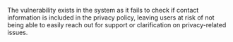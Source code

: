 The vulnerability exists in the system as it fails to check if contact information is included in the privacy policy, leaving users at risk of not being able to easily reach out for support or clarification on privacy-related issues.